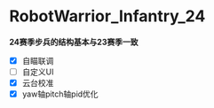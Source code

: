 # RobotWarrior_Infantry_24
**24赛季步兵的结构基本与23赛季一致**
- [x] 自瞄联调
- [ ] 自定义UI
- [x] 云台校准
- [x] yaw轴pitch轴pid优化